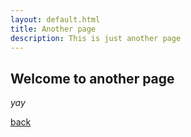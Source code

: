 ```yaml
---
layout: default.html
title: Another page
description: This is just another page
---
```


## Welcome to another page

_yay_

[back](./)
